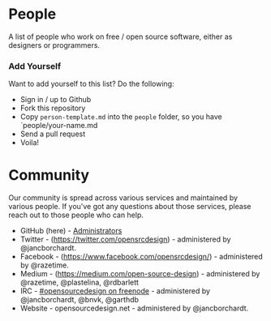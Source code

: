 People
=====

A list of people who work on free / open source software, either as designers or programmers.

### Add Yourself

Want to add yourself to this list? Do the following:

* Sign in / up to Github
* Fork this repository
* Copy `person-template.md` into the `people` folder, so you have `people/your-name.md
* Send a pull request
* Voila!

Community
=========

Our community is spread across various services and maintained by various people. If you've got any questions about those services, please reach out to those people who can help.

* GitHub (here) - [Administrators](https://github.com/orgs/opensourcedesign/teams/core)
* Twitter - (https://twitter.com/opensrcdesign) - administered by @jancborchardt.
* Facebook - (https://www.facebook.com/opensrcdesign/) - administered by @razetime.
* Medium - (https://medium.com/open-source-design) - administered by @razetime, @plastelina, @rdbarlett
* IRC - [#opensourcedesign on freenode](http://chat.opensourcedesign.net/) - administered by @jancborchardt, @bnvk, @garthdb
* Website - opensourcedesign.net - administered by @jancborchardt.
